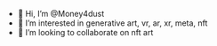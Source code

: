 - 👋 Hi, I’m @Money4dust
- 👀 I’m interested in generative art, vr, ar, xr, meta, nft
- 💞️ I’m looking to collaborate on nft art
